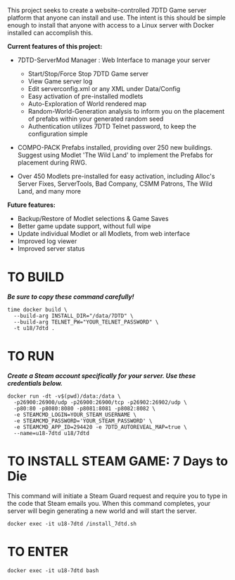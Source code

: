 This project seeks to create a website-controlled 7DTD Game server platform that anyone can install and use. The intent is this should be simple enough to install that anyone with access to a Linux server with Docker installed can accomplish this.

**Current features of this project:**

- 7DTD-ServerMod Manager : Web Interface to manage your server

  - Start/Stop/Force Stop 7DTD Game server
  - View Game server log
  - Edit serverconfig.xml or any XML under Data/Config
  - Easy activation of pre-installed modlets
  - Auto-Exploration of World rendered map
  - Random-World-Generation analysis to inform you on the placement of prefabs within your generated random seed
  - Authentication utilizes 7DTD Telnet password, to keep the configuration simple

- COMPO-PACK Prefabs installed, providing over 250 new buildings. Suggest using Modlet 'The Wild Land' to implement the Prefabs for placement during RWG.

- Over 450 Modlets pre-installed for easy activation, including Alloc's Server Fixes, ServerTools, Bad Company, CSMM Patrons, The Wild Land, and many more

**Future features:**

- Backup/Restore of Modlet selections & Game Saves
- Better game update support, without full wipe
- Update individual Modlet or all Modlets, from web interface
- Improved log viewer
- Improved server status

# TO BUILD

**_Be sure to copy these command carefully!_**

```
time docker build \
  --build-arg INSTALL_DIR="/data/7DTD" \
  --build-arg TELNET_PW="YOUR_TELNET_PASSWORD" \
  -t u18/7dtd .
```

# TO RUN

**_Create a Steam account specifically for your server. Use these credentials below._**

```
docker run -dt -v$(pwd)/data:/data \
  -p26900:26900/udp -p26900:26900/tcp -p26902:26902/udp \
  -p80:80 -p8080:8080 -p8081:8081 -p8082:8082 \
  -e STEAMCMD_LOGIN=YOUR_STEAM_USERNAME \
  -e STEAMCMD_PASSWORD='YOUR_STEAM_PASSWORD' \
  -e STEAMCMD_APP_ID=294420 -e 7DTD_AUTOREVEAL_MAP=true \
  --name=u18-7dtd u18/7dtd
```

# TO INSTALL STEAM GAME: 7 Days to Die

This command will initiate a Steam Guard request and require you to type in the code that Steam emails you. When this command completes, your server will begin generating a new world and will start the server.

```
docker exec -it u18-7dtd /install_7dtd.sh
```

# TO ENTER

```
docker exec -it u18-7dtd bash
```
